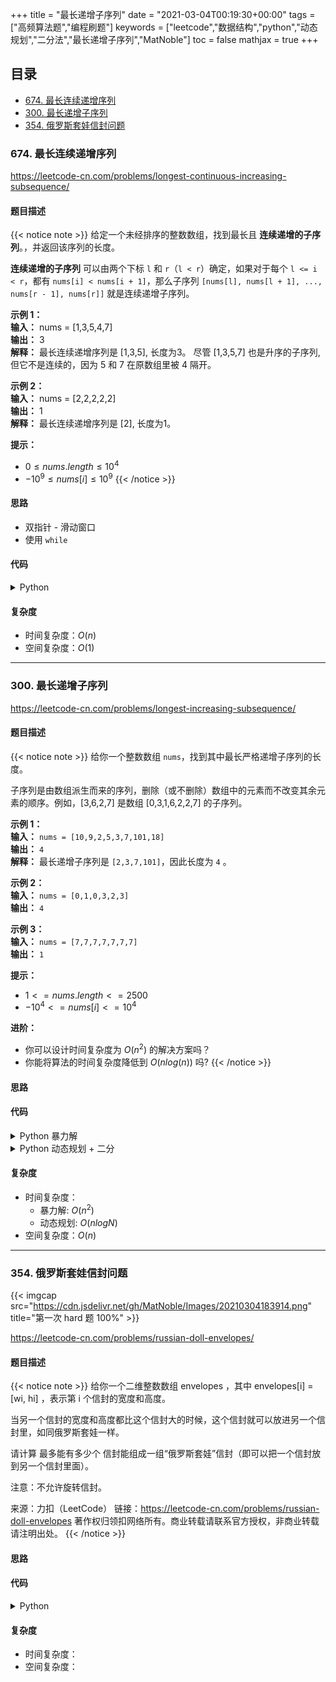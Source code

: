 +++
title = "最长递增子序列"
date = "2021-03-04T00:19:30+00:00"
tags = ["高频算法题","编程刷题"]
keywords = ["leetcode","数据结构","python","动态规划","二分法","最长递增子序列","MatNoble"]
toc = false
mathjax = true
+++

## 目录

- [674. 最长连续递增序列](./#674-最长连续递增序列)
- [300. 最长递增子序列](./#300-最长递增子序列)
- [354. 俄罗斯套娃信封问题](./#354-俄罗斯套娃信封问题)

### 674. 最长连续递增序列
https://leetcode-cn.com/problems/longest-continuous-increasing-subsequence/
#### 题目描述
{{< notice note >}}
给定一个未经排序的整数数组，找到最长且 **连续递增的子序列**。，并返回该序列的长度。

**连续递增的子序列** 可以由两个下标 `l` 和 `r`（`l < r`）确定，如果对于每个 `l <= i < r`，都有 `nums[i] < nums[i + 1]`，那么子序列 `[nums[l], nums[l + 1], ..., nums[r - 1], nums[r]]` 就是连续递增子序列。

**示例 1：**  
**输入：** nums = [1,3,5,4,7]  
**输出：** 3  
**解释：** 最长连续递增序列是 [1,3,5], 长度为3。
尽管 [1,3,5,7] 也是升序的子序列, 但它不是连续的，因为 5 和 7 在原数组里被 4 隔开。 

**示例 2：**  
**输入：** nums = [2,2,2,2,2]  
**输出：** 1  
**解释：** 最长连续递增序列是 [2], 长度为1。

**提示：**  
- $0 \leq nums.length \leq 10^4$
- $-10^9 \leq nums[i] \leq 10^9$
{{< /notice >}}
#### 思路
- 双指针 - 滑动窗口
- 使用 `while`

#### 代码
<details>
 <summary> Python </summary>

```python
class Solution:
    def findLengthOfLCIS(self, nums: List[int]) -> int:
        # 滑动窗口
        n = len(nums)
        if n <= 1: return n
        l, r, res = 0, 1, 1
        while r < n:
            while r < n and nums[r-1] < nums[r]: r += 1  
            res = max(res, r-l)
            l, r = r, r+1
        return res
```
</details>

#### 复杂度
- 时间复杂度：$O(n)$
- 空间复杂度：$O(1)$

<hr />

### 300. 最长递增子序列
https://leetcode-cn.com/problems/longest-increasing-subsequence/

#### 题目描述
{{< notice note >}}
给你一个整数数组 `nums`，找到其中最长严格递增子序列的长度。

子序列是由数组派生而来的序列，删除（或不删除）数组中的元素而不改变其余元素的顺序。例如，[3,6,2,7] 是数组 [0,3,1,6,2,2,7] 的子序列。

**示例 1：**  
**输入：** `nums = [10,9,2,5,3,7,101,18]`  
**输出：** `4`  
**解释：** 最长递增子序列是 `[2,3,7,101]`，因此长度为 `4` 。

**示例 2：**  
**输入：** `nums = [0,1,0,3,2,3]`  
**输出：** `4`

**示例 3：**  
**输入：** `nums = [7,7,7,7,7,7,7]`  
**输出：** `1`

**提示：**  
- $1 <= nums.length <= 2500$
- $-10^4 <= nums[i] <= 10^4$
 

**进阶：**  
- 你可以设计时间复杂度为 $O(n^2)$ 的解决方案吗？
- 你能将算法的时间复杂度降低到 $O(n log(n))$ 吗?
{{< /notice >}}
#### 思路
#### 代码
<details>
 <summary> Python 暴力解</summary>

```python
class Solution:
    def lengthOfLIS(self, nums: List[int]) -> int:
        动态规划 -- 暴力解
        n = len(nums)
        dp = [1]*n
        for i in range(n):
            for j in range(i):
                if nums[i] > nums[j]:
                    dp[i] = max(dp[i], dp[j]+1)
        return max(dp)
```
</details>

<details>
 <summary> Python 动态规划 + 二分 </summary>

```python
class Solution:
    def lengthOfLIS(self, nums: List[int]) -> int:
        # 动态规划 + 二分
        # 二分： 寻找最左满足条件的索引
        def binary_search(nums, target):
            i, j = 0, len(nums)-1
            while i < j:
                mid = i + (j-i)//2
                if nums[mid] < target:
                    i = mid+1
                else:
                    j = mid
            return i
        # 遍历数组，生成最长单调数组 dp
        n, dp = len(nums), []
        for num in nums:
            if not dp or dp[-1] < num:
                dp.append(num)
                continue
            idx = binary_search(dp, num)
            dp[idx] = num
        return len(dp)
```
</details>

#### 复杂度
- 时间复杂度：
  - 暴力解: $O(n^2)$
  - 动态规划: $O(nlogN)$
- 空间复杂度：$O(n)$

<hr />

### 354. 俄罗斯套娃信封问题

{{< imgcap src="https://cdn.jsdelivr.net/gh/MatNoble/Images/20210304183914.png" title="第一次 hard 题 100%" >}}

https://leetcode-cn.com/problems/russian-doll-envelopes/

#### 题目描述
{{< notice note >}}
给你一个二维整数数组 envelopes ，其中 envelopes[i] = [wi, hi] ，表示第 i 个信封的宽度和高度。

当另一个信封的宽度和高度都比这个信封大的时候，这个信封就可以放进另一个信封里，如同俄罗斯套娃一样。

请计算 最多能有多少个 信封能组成一组“俄罗斯套娃”信封（即可以把一个信封放到另一个信封里面）。

注意：不允许旋转信封。

来源：力扣（LeetCode）
链接：https://leetcode-cn.com/problems/russian-doll-envelopes
著作权归领扣网络所有。商业转载请联系官方授权，非商业转载请注明出处。
{{< /notice >}}
#### 思路
#### 代码
<details>
 <summary> Python </summary>

```python
class Solution:
    def maxEnvelopes(self, envelopes: List[List[int]]) -> int:
        def binary_search(nums, target):
            l, r = 0, len(nums)-1
            while l < r:
                mid = l + (r-l)//2
                if nums[mid] < target:
                    l = mid + 1
                else:
                    r = mid
            return l
        
        def lis(nums):
            d = []
            for num in nums:
                if not d or d[-1] < num:
                    d.append(num)
                    continue
                idx = binary_search(d, num)
                d[idx] = num
            return len(d)

        envelopes.sort(key=lambda x:(x[0],-x[1]))
        return lis([h for _, h in envelopes])
```
</details>

#### 复杂度
- 时间复杂度：
- 空间复杂度：

<!--
#### 题目描述
{{< notice note >}}

{{< /notice >}}
#### 思路
#### 代码
<details>
 <summary> Python </summary>

```python

```
</details>

#### 复杂度
- 时间复杂度：
- 空间复杂度：
-->